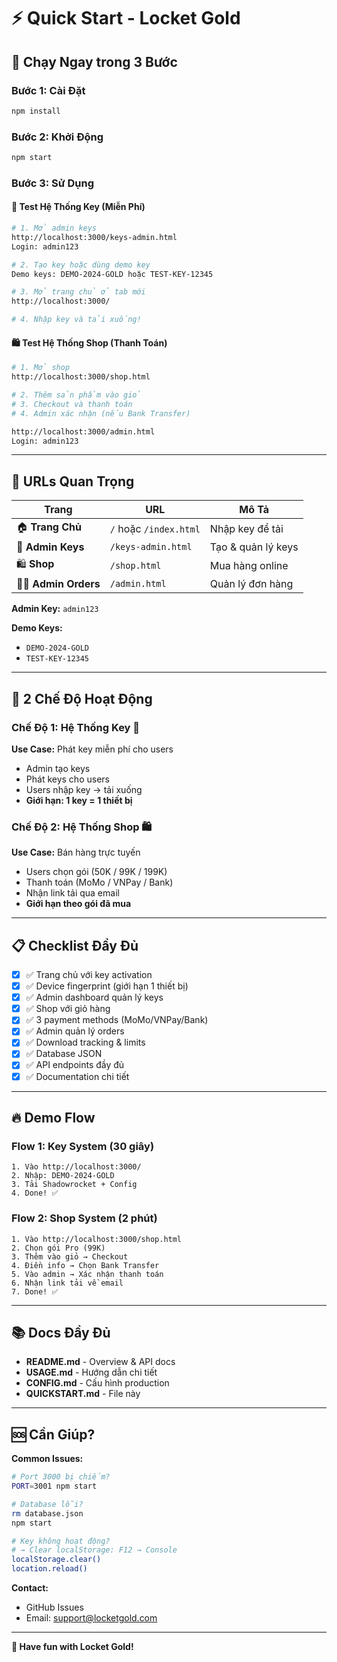 # ⚡ Quick Start - Locket Gold

## 🚀 Chạy Ngay trong 3 Bước

### Bước 1: Cài Đặt
```bash
npm install
```

### Bước 2: Khởi Động
```bash
npm start
```

### Bước 3: Sử Dụng

#### 🔑 Test Hệ Thống Key (Miễn Phí)

```bash
# 1. Mở admin keys
http://localhost:3000/keys-admin.html
Login: admin123

# 2. Tạo key hoặc dùng demo key
Demo keys: DEMO-2024-GOLD hoặc TEST-KEY-12345

# 3. Mở trang chủ ở tab mới
http://localhost:3000/

# 4. Nhập key và tải xuống!
```

#### 🛍️ Test Hệ Thống Shop (Thanh Toán)

```bash
# 1. Mở shop
http://localhost:3000/shop.html

# 2. Thêm sản phẩm vào giỏ
# 3. Checkout và thanh toán
# 4. Admin xác nhận (nếu Bank Transfer)

http://localhost:3000/admin.html
Login: admin123
```

---

## 📱 URLs Quan Trọng

| Trang | URL | Mô Tả |
|-------|-----|-------|
| 🏠 **Trang Chủ** | `/` hoặc `/index.html` | Nhập key để tải |
| 🔑 **Admin Keys** | `/keys-admin.html` | Tạo & quản lý keys |
| 🛍️ **Shop** | `/shop.html` | Mua hàng online |
| 👨‍💼 **Admin Orders** | `/admin.html` | Quản lý đơn hàng |

**Admin Key:** `admin123`

**Demo Keys:**
- `DEMO-2024-GOLD`
- `TEST-KEY-12345`

---

## 🎯 2 Chế Độ Hoạt Động

### Chế Độ 1: Hệ Thống Key 🔑
**Use Case:** Phát key miễn phí cho users

- Admin tạo keys
- Phát keys cho users  
- Users nhập key → tải xuống
- **Giới hạn: 1 key = 1 thiết bị**

### Chế Độ 2: Hệ Thống Shop 🛍️
**Use Case:** Bán hàng trực tuyến

- Users chọn gói (50K / 99K / 199K)
- Thanh toán (MoMo / VNPay / Bank)
- Nhận link tải qua email
- **Giới hạn theo gói đã mua**

---

## 📋 Checklist Đầy Đủ

- [x] ✅ Trang chủ với key activation
- [x] ✅ Device fingerprint (giới hạn 1 thiết bị)
- [x] ✅ Admin dashboard quản lý keys
- [x] ✅ Shop với giỏ hàng
- [x] ✅ 3 payment methods (MoMo/VNPay/Bank)
- [x] ✅ Admin quản lý orders
- [x] ✅ Download tracking & limits
- [x] ✅ Database JSON
- [x] ✅ API endpoints đầy đủ
- [x] ✅ Documentation chi tiết

---

## 🔥 Demo Flow

### Flow 1: Key System (30 giây)
```
1. Vào http://localhost:3000/
2. Nhập: DEMO-2024-GOLD
3. Tải Shadowrocket + Config
4. Done! ✅
```

### Flow 2: Shop System (2 phút)
```
1. Vào http://localhost:3000/shop.html
2. Chọn gói Pro (99K)
3. Thêm vào giỏ → Checkout
4. Điền info → Chọn Bank Transfer
5. Vào admin → Xác nhận thanh toán
6. Nhận link tải về email
7. Done! ✅
```

---

## 📚 Docs Đầy Đủ

- **README.md** - Overview & API docs
- **USAGE.md** - Hướng dẫn chi tiết
- **CONFIG.md** - Cấu hình production
- **QUICKSTART.md** - File này

---

## 🆘 Cần Giúp?

**Common Issues:**

```bash
# Port 3000 bị chiếm?
PORT=3001 npm start

# Database lỗi?
rm database.json
npm start

# Key không hoạt động?
# → Clear localStorage: F12 → Console
localStorage.clear()
location.reload()
```

**Contact:**
- GitHub Issues
- Email: support@locketgold.com

---

**🎉 Have fun with Locket Gold!**

